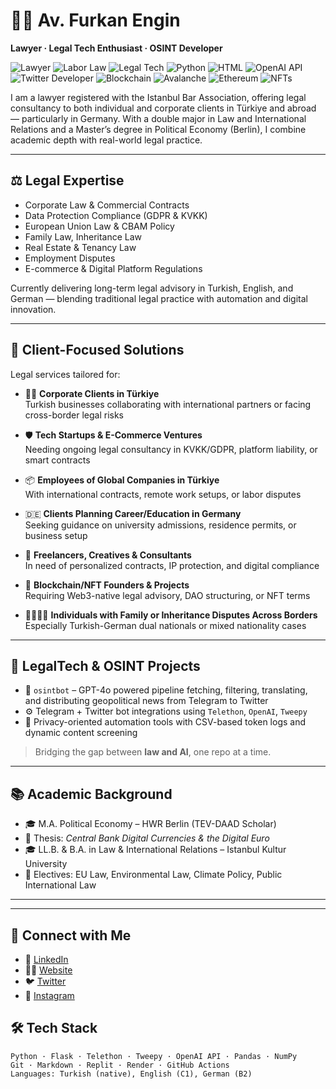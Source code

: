 # 👨‍⚖️ Av. Furkan Engin

**Lawyer · Legal Tech Enthusiast · OSINT Developer**

![Lawyer](https://img.shields.io/badge/Lawyer-Justice-9c27b0?style=flat&logo=archlinux&logoColor=white)
![Labor Law](https://img.shields.io/badge/Labor%20Law-Contracts%20Law-1976d2?style=flat&logo=gitea&logoColor=white)
![Legal Tech](https://img.shields.io/badge/Legal%20Tech-Innovation-6d4c41?style=flat&logo=hackthebox&logoColor=white)
![Python](https://img.shields.io/badge/Python-Automation-3776ab?style=flat&logo=python&logoColor=white)
![HTML](https://img.shields.io/badge/HTML-Web%20Markup-e34f26?style=flat&logo=html5&logoColor=white)
![OpenAI API](https://img.shields.io/badge/OpenAI-API-412991?style=flat&logo=openai&logoColor=white)
![Twitter Developer](https://img.shields.io/badge/Twitter-Dev-1da1f2?style=flat&logo=twitter&logoColor=white)
![Blockchain](https://img.shields.io/badge/Blockchain-Technology-0e76a8?style=flat&logo=blockchaindotcom&logoColor=white)
![Avalanche](https://img.shields.io/badge/Avalanche-C--Chain-e84142?style=flat)
![Ethereum](https://img.shields.io/badge/Ethereum-Web3-3c3c3d?style=flat&logo=ethereum&logoColor=white)
![NFTs](https://img.shields.io/badge/NFT-Creator-8e44ad?style=flat&logo=openmined&logoColor=white)




I am a lawyer registered with the Istanbul Bar Association, offering legal consultancy to both individual and corporate clients in Türkiye and abroad — particularly in Germany. With a double major in Law and International Relations and a Master’s degree in Political Economy (Berlin), I combine academic depth with real-world legal practice.

---

## ⚖️ Legal Expertise

- Corporate Law & Commercial Contracts  
- Data Protection Compliance (GDPR & KVKK)  
- European Union Law & CBAM Policy  
- Family Law, Inheritance Law  
- Real Estate & Tenancy Law  
- Employment Disputes  
- E-commerce & Digital Platform Regulations  

Currently delivering long-term legal advisory in Turkish, English, and German — blending traditional legal practice with automation and digital innovation.

---

## 🧾 Client-Focused Solutions

Legal services tailored for:

- 🧑‍💼 **Corporate Clients in Türkiye**  
  Turkish businesses collaborating with international partners or facing cross-border legal risks  

- 🛡️ **Tech Startups & E-Commerce Ventures**  
  Needing ongoing legal consultancy in KVKK/GDPR, platform liability, or smart contracts  

- 📦 **Employees of Global Companies in Türkiye**  
  With international contracts, remote work setups, or labor disputes  

- 🇩🇪 **Clients Planning Career/Education in Germany**  
  Seeking guidance on university admissions, residence permits, or business setup  

- 📄 **Freelancers, Creatives & Consultants**  
  In need of personalized contracts, IP protection, and digital compliance  

- 🧠 **Blockchain/NFT Founders & Projects**  
  Requiring Web3-native legal advisory, DAO structuring, or NFT terms  

- 👨‍👩‍👧‍👦 **Individuals with Family or Inheritance Disputes Across Borders**  
  Especially Turkish-German dual nationals or mixed nationality cases
  
---

## 🧠 LegalTech & OSINT Projects

- 🤖 `osintbot` – GPT-4o powered pipeline fetching, filtering, translating, and distributing geopolitical news from Telegram to Twitter  
- ⚙️ Telegram + Twitter bot integrations using `Telethon`, `OpenAI`, `Tweepy`  
- 🔐 Privacy-oriented automation tools with CSV-based token logs and dynamic content screening

> Bridging the gap between **law and AI**, one repo at a time.

---

## 📚 Academic Background

- 🎓 M.A. Political Economy – HWR Berlin (TEV-DAAD Scholar)  
- 📄 Thesis: *Central Bank Digital Currencies & the Digital Euro*  
- 🎓 LL.B. & B.A. in Law & International Relations – Istanbul Kultur University  
- 🧾 Electives: EU Law, Environmental Law, Climate Policy, Public International Law

---
---

## 🔗 Connect with Me

- 💼 [LinkedIn](https://linkedin.com/in/furkanengin)  
- 🧑‍💻 [Website](https://furkanengin.av.tr)  
- 🐦 [Twitter](https://twitter.com/furkanengin)  
- 📸 [Instagram](https://instagram.com/enginfurkanengin)
## 🛠️ Tech Stack

```text
Python · Flask · Telethon · Tweepy · OpenAI API · Pandas · NumPy  
Git · Markdown · Replit · Render · GitHub Actions  
Languages: Turkish (native), English (C1), German (B2)


